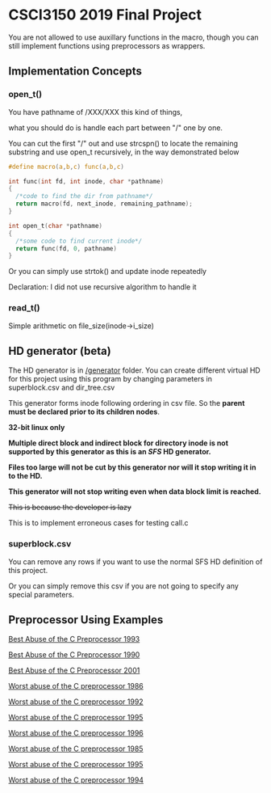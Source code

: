 # CSCI3150 2019 Final Project
You are not allowed to use auxillary functions in the macro, though you can still implement functions using preprocessors as wrappers.

## Implementation Concepts
### open_t()
You have pathname of /XXX/XXX this kind of things,

what you should do is handle each part between "/" one by one.

You can cut the first "/" out and use strcspn() to locate the remaining substring and use open_t recursively, in the way demonstrated below

```c
#define macro(a,b,c) func(a,b,c)

int func(int fd, int inode, char *pathname)
{
  /*code to find the dir from pathname*/
  return macro(fd, next_inode, remaining_pathname);
}

int open_t(char *pathname)
{
  /*some code to find current inode*/
  return func(fd, 0, pathname)
}
```

Or you can simply use strtok() and update inode repeatedly

Declaration: I did not use recursive algorithm to handle it

### read_t()
Simple arithmetic on file_size(inode->i_size)

## HD generator (beta)
The HD generator is in [/generator](https://github.com/yuchitoto/CSCI3150-2019-proj-unofficial-testcase/tree/master/generator) folder. You can create different virtual HD for this project using this program by changing parameters in superblock.csv and dir_tree.csv

This generator forms inode following ordering in csv file. So the **parent must be declared prior to its children nodes**.

**32-bit linux only**

**Multiple direct block and indirect block for directory inode is not supported by this generator as this is an _SFS_ HD generator.**

**Files too large will not be cut by this generator nor will it stop writing it in to the HD.**

**This generator will not stop writing even when data block limit is reached.**

~~This is because the developer is lazy~~

This is to implement erroneous cases for testing call.c

### superblock.csv
You can remove any rows if you want to use the normal SFS HD definition of this project.

Or you can simply remove this csv if you are not going to specify any special parameters.

## Preprocessor Using Examples

[Best Abuse of the C Preprocessor 1993](http://www.de.ioccc.org/years.html#1993_dgibson)

[Best Abuse of the C Preprocessor 1990](http://www.de.ioccc.org/years.html#1990_dg)

[Best Abuse of the C Preprocessor 2001](http://www.de.ioccc.org/years.html#2001_herrmann1)

[Worst abuse of the C preprocessor 1986](http://www.de.ioccc.org/years.html#1986_hague)

[Worst abuse of the C preprocessor 1992](http://www.de.ioccc.org/years.html#1992_lush)

[Worst abuse of the C preprocessor 1995](http://www.de.ioccc.org/years.html#1995_vanschnitz)

[Worst abuse of the C preprocessor 1996](http://www.de.ioccc.org/years.html#1996_schweikh1)

[Worst abuse of the C preprocessor 1985](http://www.de.ioccc.org/years.html#1985_sicherman)

[Worst abuse of the C preprocessor 1995](http://www.de.ioccc.org/years.html#1995_vanschnitz)

[Worst abuse of the C preprocessor 1994](http://www.de.ioccc.org/years.html#1994_westley)
